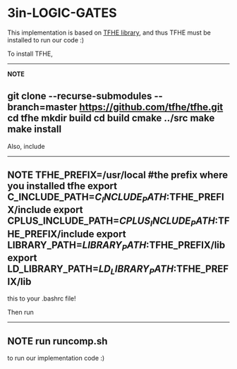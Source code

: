 # 3in-LOGIC-GATES

This implementation is based on [TFHE library](https://github.com/tfhe/tfhe), and thus TFHE must be installed to run our code :) 

To install TFHE, 

---
**NOTE**

git clone --recurse-submodules --branch=master https://github.com/tfhe/tfhe.git
cd tfhe
mkdir build
cd build
cmake ../src
make
make install
---

Also, include

---
**NOTE**
TFHE_PREFIX=/usr/local #the prefix where you installed tfhe
export C_INCLUDE_PATH=$C_INCLUDE_PATH:$TFHE_PREFIX/include
export CPLUS_INCLUDE_PATH=$CPLUS_INCLUDE_PATH:$TFHE_PREFIX/include
export LIBRARY_PATH=$LIBRARY_PATH:$TFHE_PREFIX/lib
export LD_LIBRARY_PATH=$LD_LIBRARY_PATH:$TFHE_PREFIX/lib
---

this to your .bashrc file!

Then run 

---
**NOTE**
run runcomp.sh
---

to run our implementation code :)


